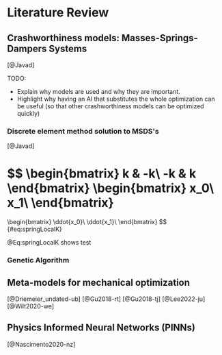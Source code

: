 # Literature Review

## Crashworthiness models: Masses-Springs-Dampers Systems
[@Javad]

TODO:

- Explain why models are used and why they are important.
- Highlight why having an AI that substitutes the whole optimization
can be useful (so that other crashworthiness models can be
optimized quickly)

### Discrete element method solution to MSDS's
[@Javad]


$$
\begin{bmatrix}
k & -k\\
-k & k
\end{bmatrix}
\begin{bmatrix}
x_0\\
x_1\\
\end{bmatrix}
=
\begin{bmatrix}
\ddot{x_0}\\
\ddot{x_1}\\
\end{bmatrix}
$$
{#eq:springLocalK}

@Eq:springLocalK shows test

### Genetic Algorithm

## Meta-models for mechanical optimization
[@Driemeier_undated-ub]
[@Gu2018-rt]
[@Gu2018-tj]
[@Lee2022-ju]
[@Wilt2020-we]

## Physics Informed Neural Networks (PINNs)
[@Nascimento2020-nz]


